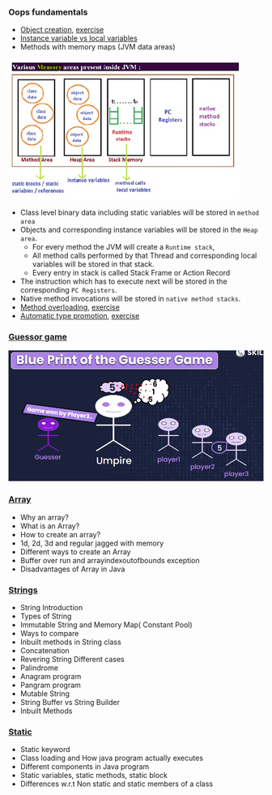 ### Oops fundamentals
- [Object creation](lectures/1.ObjectCreation.pdf), [exercise](exercises/ObjectCreation.java)
- [Instance variable vs local variables](lectures/2.Instance-Localvariables.pdf)
- Methods with memory maps (JVM data areas)
<img src="lectures/jvm_memory_areas.jpg"> 
  
  - Class level binary data including static variables will be stored in `method area`
  - Objects and corresponding instance variables will be stored in the `Heap area`. 
    - For every method the JVM will create a `Runtime stack`, 
    - All method calls performed by that Thread and corresponding local variables will be stored in that stack. 
    - Every entry in stack is called Stack Frame or Action Record
  - The instruction which has to execute next will be stored in the corresponding `PC Registers`.
  - Native method invocations will be stored in `native method stacks`. 
- [Method overloading](lectures/3.MethodOverloading-AutomaticePromotion.pdf), [exercise](exercises/MethodOverloading.java)
- [Automatic type promotion](lectures/3.MethodOverloading-AutomaticePromotion.pdf), [exercise](exercises/ObjectCreation.java)
### [Guessor game](exercises/LaunchGame.java)
<img src="lectures/guessor_game.jpg">

### [Array](lectures/1.OopsFundamental.pdf)
- Why an array?
- What is an Array?
- How to create an array?
- 1d, 2d, 3d and regular jagged with memory
- Different ways to create an Array
- Buffer over run and arrayindexoutofbounds exception
- Disadvantages of Array in Java
### [Strings](lectures/1.OopsFundamental.pdf)
- String Introduction
- Types of String
- Immutable String and Memory Map( Constant Pool)
- Ways to compare
- Inbuilt methods in String class
- Concatenation
- Revering String Different cases
- Palindrome
- Anagram program
- Pangram program
- Mutable String
- String Buffer vs String Builder
- Inbuilt Methods
### [Static](lectures/1.OopsFundamental.pdf)
- Static keyword
- Class loading and How java program actually executes
- Different components in Java program
- Static variables, static methods, static block
- Differences w.r.t Non static and static members of a class
